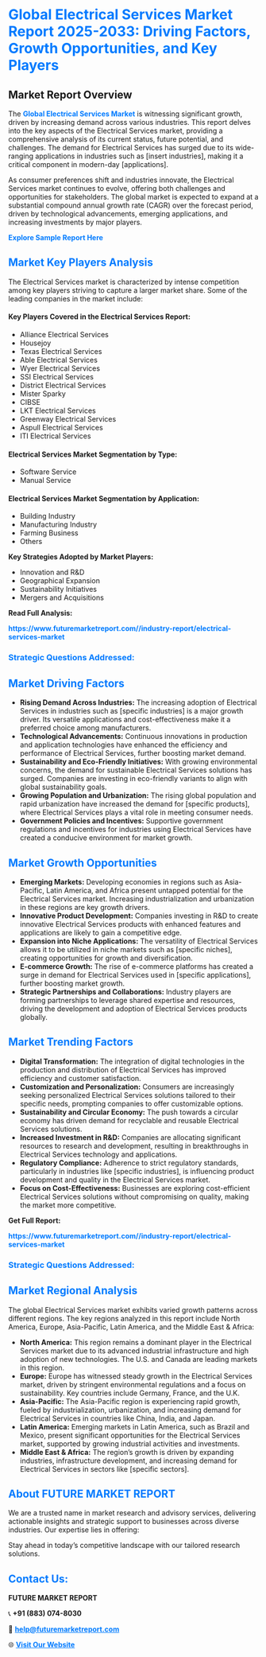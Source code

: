 <h1 style="color: #007BFF;">Global Electrical Services Market Report 2025-2033: Driving Factors, Growth Opportunities, and Key Players</h1>

<section id="overview">
<h2>Market Report Overview</h2>
<p>The <a href="https://www.futuremarketreport.com//industry-report/electrical-services-market" style="color: #007BFF; text-decoration: none;"><strong>Global Electrical Services Market</strong></a> is witnessing significant growth, driven by increasing demand across various industries. This report delves into the key aspects of the Electrical Services market, providing a comprehensive analysis of its current status, future potential, and challenges. The demand for Electrical Services has surged due to its wide-ranging applications in industries such as [insert industries], making it a critical component in modern-day [applications].</p>
<p>As consumer preferences shift and industries innovate, the Electrical Services market continues to evolve, offering both challenges and opportunities for stakeholders. The global market is expected to expand at a substantial compound annual growth rate (CAGR) over the forecast period, driven by technological advancements, emerging applications, and increasing investments by major players.</p>
</section>

<section id="overview">
<p><a href="https://www.futuremarketreport.com//request-sample/reportId=52104" style="color: #007BFF; text-decoration: none;"><strong>Explore Sample Report Here</strong></a></p>
</section>

<section id="key-players">
<h2 style="color: #007BFF;">Market Key Players Analysis</h2>
<p>The Electrical Services market is characterized by intense competition among key players striving to capture a larger market share. Some of the leading companies in the market include:</p>
<h4>Key Players Covered in the Electrical Services Report:</h4>
<ul><li>Alliance Electrical Services</li><li>Housejoy</li><li>Texas Electrical Services</li><li>Able Electrical Services</li><li>Wyer Electrical Services</li><li>SSI Electrical Services</li><li>District Electrical Services</li><li>Mister Sparky</li><li>CIBSE</li><li>LKT Electrical Services</li><li>Greenway Electrical Services</li><li>Aspull Electrical Services</li><li>ITI Electrical Services</li></ul>
<h4>Electrical Services Market Segmentation by Type:</h4>
<ul><li>Software Service</li><li>Manual Service</li></ul>

<h4>Electrical Services Market Segmentation by Application:</h4>
<ul><li>Building Industry</li><li>Manufacturing Industry</li><li>Farming Business</li><li>Others</li></ul>
<p><strong>Key Strategies Adopted by Market Players:</strong></p>
<ul>
<li>Innovation and R&D</li>
<li>Geographical Expansion</li>
<li>Sustainability Initiatives</li>
<li>Mergers and Acquisitions</li>
</ul>
</section>

<section>
<p><strong>Read Full Analysis: </strong></p><a href="https://www.futuremarketreport.com//industry-report/electrical-services-market" style="color: #007BFF; text-decoration: none;"><strong>https://www.futuremarketreport.com//industry-report/electrical-services-market</strong></a>
<h3 style="color: #007BFF;">Strategic Questions Addressed:</h3>
</section>

<section id="driving-factors">
<h2 style="color: #007BFF;">Market Driving Factors</h2>
<ul>
<li><strong>Rising Demand Across Industries:</strong> The increasing adoption of Electrical Services in industries such as [specific industries] is a major growth driver. Its versatile applications and cost-effectiveness make it a preferred choice among manufacturers.</li>
<li><strong>Technological Advancements:</strong> Continuous innovations in production and application technologies have enhanced the efficiency and performance of Electrical Services, further boosting market demand.</li>
<li><strong>Sustainability and Eco-Friendly Initiatives:</strong> With growing environmental concerns, the demand for sustainable Electrical Services solutions has surged. Companies are investing in eco-friendly variants to align with global sustainability goals.</li>
<li><strong>Growing Population and Urbanization:</strong> The rising global population and rapid urbanization have increased the demand for [specific products], where Electrical Services plays a vital role in meeting consumer needs.</li>
<li><strong>Government Policies and Incentives:</strong> Supportive government regulations and incentives for industries using Electrical Services have created a conducive environment for market growth.</li>
</ul>
</section>

<section id="growth-opportunities">
<h2 style="color: #007BFF;">Market Growth Opportunities</h2>
<ul>
<li><strong>Emerging Markets:</strong> Developing economies in regions such as Asia-Pacific, Latin America, and Africa present untapped potential for the Electrical Services market. Increasing industrialization and urbanization in these regions are key growth drivers.</li>
<li><strong>Innovative Product Development:</strong> Companies investing in R&D to create innovative Electrical Services products with enhanced features and applications are likely to gain a competitive edge.</li>
<li><strong>Expansion into Niche Applications:</strong> The versatility of Electrical Services allows it to be utilized in niche markets such as [specific niches], creating opportunities for growth and diversification.</li>
<li><strong>E-commerce Growth:</strong> The rise of e-commerce platforms has created a surge in demand for Electrical Services used in [specific applications], further boosting market growth.</li>
<li><strong>Strategic Partnerships and Collaborations:</strong> Industry players are forming partnerships to leverage shared expertise and resources, driving the development and adoption of Electrical Services products globally.</li>
</ul>
</section>

<section id="trending-factors">
<h2 style="color: #007BFF;">Market Trending Factors</h2>
<ul>
<li><strong>Digital Transformation:</strong> The integration of digital technologies in the production and distribution of Electrical Services has improved efficiency and customer satisfaction.</li>
<li><strong>Customization and Personalization:</strong> Consumers are increasingly seeking personalized Electrical Services solutions tailored to their specific needs, prompting companies to offer customizable options.</li>
<li><strong>Sustainability and Circular Economy:</strong> The push towards a circular economy has driven demand for recyclable and reusable Electrical Services solutions.</li>
<li><strong>Increased Investment in R&D:</strong> Companies are allocating significant resources to research and development, resulting in breakthroughs in Electrical Services technology and applications.</li>
<li><strong>Regulatory Compliance:</strong> Adherence to strict regulatory standards, particularly in industries like [specific industries], is influencing product development and quality in the Electrical Services market.</li>
<li><strong>Focus on Cost-Effectiveness:</strong> Businesses are exploring cost-efficient Electrical Services solutions without compromising on quality, making the market more competitive.</li>
</ul>
</section>

<section>
<p><strong>Get Full Report: </strong></p><a href="https://www.futuremarketreport.com//industry-report/electrical-services-market" style="color: #007BFF; text-decoration: none;"><strong>https://www.futuremarketreport.com//industry-report/electrical-services-market</strong></a>
<h3 style="color: #007BFF;">Strategic Questions Addressed:</h3>
</section>


<section id="regional-analysis">
<h2 style="color: #007BFF;">Market Regional Analysis</h2>
<p>The global Electrical Services market exhibits varied growth patterns across different regions. The key regions analyzed in this report include North America, Europe, Asia-Pacific, Latin America, and the Middle East & Africa:</p>
<ul>
<li><strong>North America:</strong> This region remains a dominant player in the Electrical Services market due to its advanced industrial infrastructure and high adoption of new technologies. The U.S. and Canada are leading markets in this region.</li>
<li><strong>Europe:</strong> Europe has witnessed steady growth in the Electrical Services market, driven by stringent environmental regulations and a focus on sustainability. Key countries include Germany, France, and the U.K.</li>
<li><strong>Asia-Pacific:</strong> The Asia-Pacific region is experiencing rapid growth, fueled by industrialization, urbanization, and increasing demand for Electrical Services in countries like China, India, and Japan.</li>
<li><strong>Latin America:</strong> Emerging markets in Latin America, such as Brazil and Mexico, present significant opportunities for the Electrical Services market, supported by growing industrial activities and investments.</li>
<li><strong>Middle East & Africa:</strong> The region’s growth is driven by expanding industries, infrastructure development, and increasing demand for Electrical Services in sectors like [specific sectors].</li>
</ul>
</section>

<footer>
<h2 style="color: #007BFF;">About FUTURE MARKET REPORT</h2>
<p>We are a trusted name in market research and advisory services, delivering actionable insights and strategic support to businesses across diverse industries. Our expertise lies in offering:</p>

<p>Stay ahead in today’s competitive landscape with our tailored research solutions.</p>

<h2 style="color: #007BFF;">Contact Us:</h2>
<p><strong>FUTURE MARKET REPORT</strong></p>
<p>📞 <strong>+91 (883) 074-8030</strong></p>
<p>📧 <strong><a href="mailto:help@futuremarketreport.com" style="color: #007BFF;">help@futuremarketreport.com</a></strong></p>
<p>🌐 <strong><a href="https://www.futuremarketreport.com/" style="color: #007BFF;">Visit Our Website</a></strong></p>
</footer>